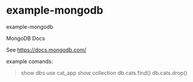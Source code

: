 # example-mongodb
example-mongodb


MongoDB Docs

See https://docs.mongodb.com/



example comands:

> show dbs
> use cat_app
> show collection
> db.cats.find()
> db.cats.drop()

